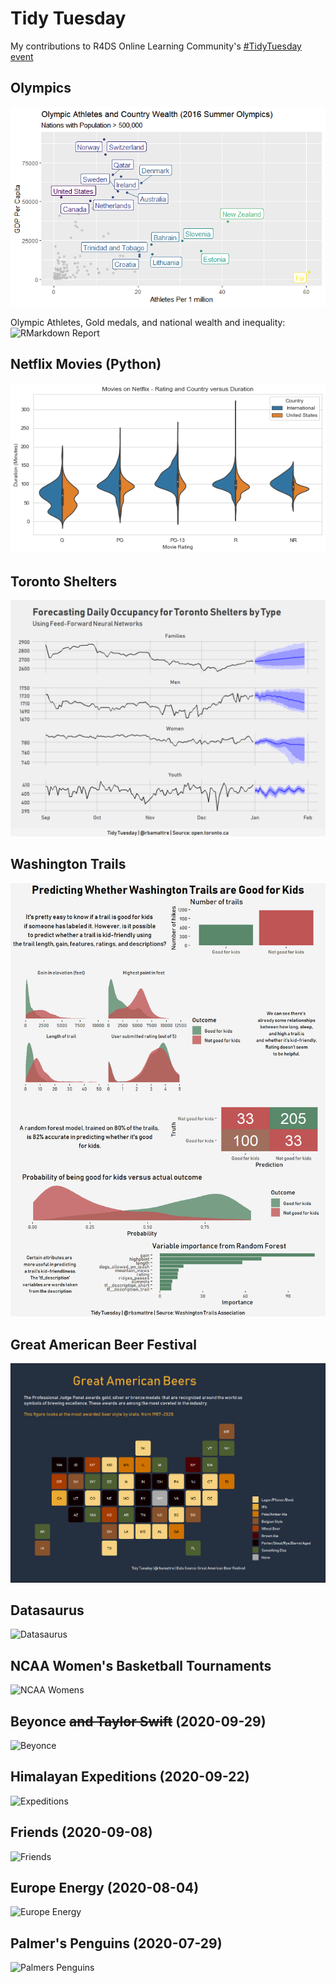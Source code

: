 # Tidy Tuesday

My contributions to R4DS Online Learning Community's [#TidyTuesday event](https://github.com/rfordatascience/tidytuesday)

## Olympics

![Olympics](https://github.com/bamattre/tidytuesday/blob/master/tidytuesday_2021-07-27_olympics_athletes_wealth.png)

Olympic Athletes, Gold medals, and national wealth and inequality: ![RMarkdown Report](https://htmlpreview.github.io/?https://github.com/bamattre/tidytuesday/blob/master/tidytuesday_2021-07-27_olympics.html)

## Netflix Movies (Python)

![Netflix Movies](https://github.com/bamattre/tidytuesday/blob/master/2021-04-20%20netflix%20movies.png)

## Toronto Shelters

![Toronto Shelters](https://github.com/bamattre/tidytuesday/blob/master/2020-12-01%20toronto%20shelters.png)

## Washington Trails

![Washington Trails](https://github.com/bamattre/tidytuesday/blob/master/2020-11-24%20washington%20trails.png)

## Great American Beer Festival

![Beer](https://github.com/bamattre/tidytuesday/blob/master/2020-10-20%20beer.png)

## Datasaurus

![Datasaurus](https://github.com/bamattre/tidytuesday/blob/master/2020-10-13%20datasaurus.gif)

## NCAA Women's Basketball Tournaments

![NCAA Womens](https://github.com/bamattre/tidytuesday/blob/master/2020-10-06%20ncaa%20womens%20basketball.png)

## Beyonce ~~and Taylor Swift~~ (2020-09-29)

![Beyonce](https://github.com/bamattre/tidytuesday/blob/master/2020-09-29%20beyonce.png)

## Himalayan Expeditions (2020-09-22)

![Expeditions](https://github.com/bamattre/tidytuesday/blob/master/2020-09-22_himalayan_exp_v2.png)

## Friends (2020-09-08)

![Friends](https://github.com/bamattre/tidytuesday/blob/master/2020-09-08%20Friends.png)

## Europe Energy (2020-08-04)

![Europe Energy](https://github.com/bamattre/tidytuesday/blob/master/2020-08-04%20European%20Energy%20Production.gif)

## Palmer's Penguins (2020-07-29)

![Palmers Penguins](https://github.com/bamattre/tidytuesday/blob/master/2020-07-29_palmer_penguins.png)
